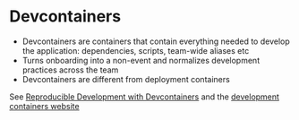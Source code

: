 
# Devcontainers

- Devcontainers are containers that contain everything needed to develop the application: dependencies, scripts, team-wide aliases etc
- Turns onboarding into a non-event and normalizes development practices across the team
- Devcontainers are different from deployment containers

See [Reproducible Development with Devcontainers](https://www.infoq.com/articles/devcontainers/) and the [development containers website](https://containers.dev/)
